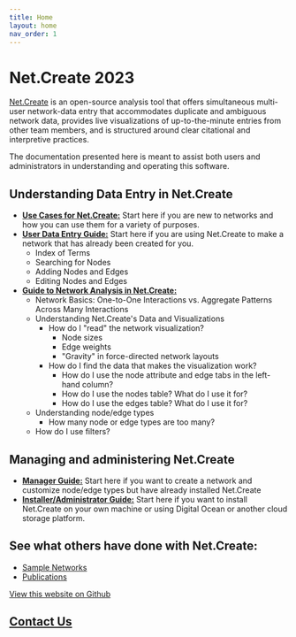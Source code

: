 ```yaml
---
title: Home
layout: home
nav_order: 1
---
```


# Net.Create 2023

[Net.Create][Net.Create Home] is an open-source analysis tool that offers simultaneous multi-user network-data entry that accommodates duplicate and ambiguous network data, provides live visualizations of up-to-the-minute entries from other team members, and is structured around clear citational and interpretive practices.

The documentation presented here is meant to assist both users and administrators in understanding and operating this software. 

## Understanding Data Entry in Net.Create
- [**Use Cases for Net.Create:**]({{site.url}}{{site.baseurl}}/docs/UseCases/useCases.html) Start here if you are new to networks and how you can use them for a variety of purposes.
- [**User Data Entry Guide:**]({{site.url}}{{site.baseurl}}/docs/UserGuide/dataEntry.html) Start here if you are using Net.Create to make a network that has already been created for you.
	- Index of Terms
	- Searching for Nodes
	- Adding Nodes and Edges
	- Editing Nodes and Edges
- [**Guide to Network Analysis in Net.Create:**]({{site.url}}{{site.baseurl}}/docs/NetworkAnalysis/guide.html)
	- Network Basics: One-to-One Interactions vs. Aggregate Patterns Across Many Interactions
	- Understanding Net.Create's Data and Visualizations
		- How do I "read" the network visualization?
			- Node sizes
			- Edge weights
			- "Gravity" in force-directed network layouts
		- How do I find the data that makes the visualization work?
			- How do I use the node attribute and edge tabs in the left-hand column?
			- How do I use the nodes table? What do I use it for?
			- How do I use the edges table? What do I use it for?
	- Understanding node/edge types
		- How many node or edge types are too many?
	- How do I use filters?

## Managing and administering Net.Create
- [**Manager Guide:**]({{site.url}}{{site.baseurl}}/docs/ManagerGuide/managing.html) Start here if you want to create a network and customize node/edge types but have already installed Net.Create
- [**Installer/Administrator Guide:**]({{site.url}}{{site.baseurl}}/docs/InstallAndAdminGuide/install.html) Start here if you want to install Net.Create on your own machine or using Digital Ocean or another cloud storage platform.


## See what others have done with Net.Create: 

- [Sample Networks][Net.Create Samples]
- [Publications][Net.Create Publications]


[View this website on Github][NetCreateDocs Repo]

[Contact Us][Contact Page]
----

[Net.Create Home]: https://netcreate.org/
[Net.Create Samples]: https://netcreate.org/networks/
[Net.Create Publications]: https://netcreate.org/publications/
[NetCreateDocs Repo]: https://github.com/kalanicraig/NetCreateDocs
[Contact Page]: https://netcreate.org/contact/
